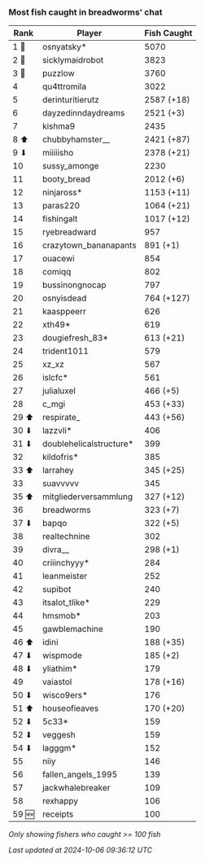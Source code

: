 ### Most fish caught in breadworms' chat
| Rank | Player | Fish Caught |
|------|--------|-----------|
| 1 🥇  | osnyatsky*  | 5070 |
| 2 🥈  | sicklymaidrobot  | 3823 |
| 3 🥉  | puzzlow  | 3760 |
| 4  | qu4ttromila  | 3022 |
| 5  | derinturitierutz  | 2587 (+18) |
| 6  | dayzedinndaydreams  | 2521 (+3) |
| 7  | kishma9  | 2435 |
| 8 ⬆ | chubbyhamster__  | 2421 (+87) |
| 9 ⬇ | miiiiisho  | 2378 (+21) |
| 10  | sussy_amonge  | 2230 |
| 11  | booty_bread  | 2012 (+6) |
| 12  | ninjaross*  | 1153 (+11) |
| 13  | paras220  | 1064 (+21) |
| 14  | fishingalt  | 1017 (+12) |
| 15  | ryebreadward  | 957 |
| 16  | crazytown_bananapants  | 891 (+1) |
| 17  | ouacewi  | 854 |
| 18  | comiqq  | 802 |
| 19  | bussinongnocap  | 797 |
| 20  | osnyisdead  | 764 (+127) |
| 21  | kaasppeerr  | 626 |
| 22  | xth49*  | 619 |
| 23  | dougiefresh_83*  | 613 (+21) |
| 24  | trident1011  | 579 |
| 25  | xz_xz  | 567 |
| 26  | islcfc*  | 561 |
| 27  | julialuxel  | 466 (+5) |
| 28  | c_mgi  | 453 (+33) |
| 29 ⬆ | respirate_  | 443 (+56) |
| 30 ⬇ | lazzvli*  | 406 |
| 31 ⬇ | doublehelicalstructure*  | 399 |
| 32  | kildofris*  | 385 |
| 33 ⬆ | larrahey  | 345 (+25) |
| 33  | suavvvvv  | 345 |
| 35 ⬆ | mitgliederversammlung  | 327 (+12) |
| 36  | breadworms  | 323 (+7) |
| 37 ⬇ | bapqo  | 322 (+5) |
| 38  | realtechnine  | 302 |
| 39  | divra__  | 298 (+1) |
| 40  | criiinchyyy*  | 284 |
| 41  | leanmeister  | 252 |
| 42  | supibot  | 240 |
| 43  | itsalot_tlike*  | 229 |
| 44  | hmsmob*  | 203 |
| 45  | gawblemachine  | 190 |
| 46 ⬆ | idini  | 188 (+35) |
| 47 ⬇ | wispmode  | 185 (+2) |
| 48 ⬇ | yliathim*  | 179 |
| 49  | vaiastol  | 178 (+16) |
| 50 ⬇ | wisco9ers*  | 176 |
| 51 ⬆ | houseofieaves  | 170 (+20) |
| 52 ⬇ | 5c33*  | 159 |
| 52 ⬇ | veggesh  | 159 |
| 54 ⬇ | lagggm*  | 152 |
| 55  | niiy  | 146 |
| 56  | fallen_angels_1995  | 139 |
| 57  | jackwhalebreaker  | 109 |
| 58  | rexhappy  | 106 |
| 59 🆕 | receipts  | 100 |

_Only showing fishers who caught >= 100 fish_

_Last updated at 2024-10-06 09:36:12 UTC_